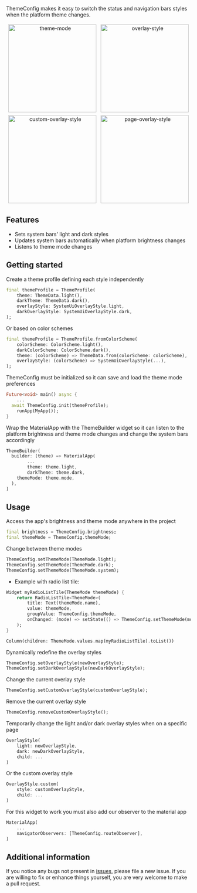 ThemeConfig makes it easy to switch the status and navigation bars styles when the platform theme changes.

<p align="center">
<img alt="theme-mode" src="https://user-images.githubusercontent.com/23039652/165973836-f6931c27-b65b-4cd0-b036-8a32d6b88a75.gif" width="240px" style="padding:4px">
<img alt="overlay-style" src="https://user-images.githubusercontent.com/23039652/165973823-dd95daa4-774c-46f9-9913-632b43c44207.gif" width="240px" style="padding:4px">
<img alt="custom-overlay-style" src="https://user-images.githubusercontent.com/23039652/165973827-91841c80-388b-4a57-8b4c-b428792ddda1.gif" width="240px" style="padding:4px">
<img alt="page-overlay-style" src="https://user-images.githubusercontent.com/23039652/165973830-bc9eeea6-ac1f-4521-b46b-30ea8f6e4531.gif" width="240px" style="padding:4px">
</p>

## Features

* Sets system bars' light and dark styles
* Updates system bars automatically when platform brightness changes
* Listens to theme mode changes

## Getting started

Create a theme profile defining each style independently

```dart
final themeProfile = ThemeProfile(
	theme: ThemeData.light(),
	darkTheme: ThemeData.dark(),
	overlayStyle: SystemUiOverlayStyle.light,
	darkOverlayStyle: SystemUiOverlayStyle.dark,
);
```

Or based on color schemes

```dart
final themeProfile = ThemeProfile.fromColorScheme(
	colorScheme: ColorScheme.light(),
	darkColorScheme: ColorScheme.dark(),
	theme: (colorScheme) => ThemeData.from(colorScheme: colorScheme),
	overlayStyle: (colorScheme) => SystemUiOverlayStyle(...),
);
```

ThemeConfig must be initialized so it can save and load the theme mode preferences

```dart
Future<void> main() async {
	...
  await ThemeConfig.init(themeProfile);
	runApp(MyApp());
}
```

Wrap the MaterialApp with the ThemeBuilder widget so it can listen to the platform brightness and theme mode changes and change the system bars accordingly

```dart
ThemeBuilder(
  builder: (theme) => MaterialApp(
		...
		theme: theme.light,
		darkTheme: theme.dark,
    themeMode: theme.mode,
  ),
)
```

## Usage

Access the app's brightness and theme mode anywhere in the project

```dart
final brightness = ThemeConfig.brightness;
final themeMode = ThemeConfig.themeMode;
```

Change between theme modes

```dart
ThemeConfig.setThemeMode(ThemeMode.light);
ThemeConfig.setThemeMode(ThemeMode.dark);
ThemeConfig.setThemeMode(ThemeMode.system);
```

* Example with radio list tile:

```dart
Widget myRadioListTile(ThemeMode themeMode) {
	return RadioListTile<ThemeMode>(
		title: Text(themeMode.name),
		value: themeMode,
		groupValue: ThemeConfig.themeMode,
		onChanged: (mode) => setState(() => ThemeConfig.setThemeMode(mode)),
	);
}
```

```dart
Column(children: ThemeMode.values.map(myRadioListTile).toList())
```

Dynamically redefine the overlay styles

```dart
ThemeConfig.setOverlayStyle(newOverlayStyle);
ThemeConfig.setDarkOverlayStyle(newDarkOverlayStyle);
```

Change the current overlay style

```dart
ThemeConfig.setCustomOverlayStyle(customOverlayStyle);
```

Remove the current overlay style

```dart
ThemeConfig.removeCustomOverlayStyle();
```

Temporarily change the light and/or dark overlay styles when on a specific page

```dart
OverlayStyle(
	light: newOverlayStyle,
	dark: newDarkOverlayStyle,
	child: ...
)
```

Or the custom overlay style

```dart
OverlayStyle.custom(
	style: customOverlayStyle,
	child: ...
)
```

For this widget to work you must also add our observer to the material app

```dart
MaterialApp(
	...
	navigatorObservers: [ThemeConfig.routeObserver],
)
```

## Additional information

If you notice any bugs not present in [issues](https://github.com/ggalambas/theme_config/issues), please file a new issue. If you are willing to fix or enhance things yourself, you are very welcome to make a pull request.
